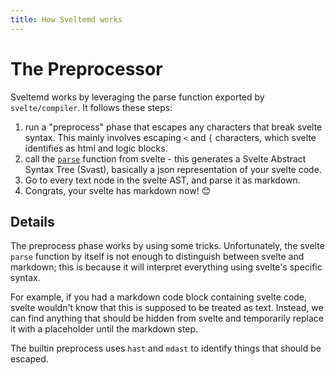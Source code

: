 ```yaml
---
title: How Sveltemd works
---
```


# The Preprocessor

Sveltemd works by leveraging the parse function exported by `svelte/compiler`. It follows these steps:

1. run a "preprocess" phase that escapes any characters that break svelte syntax. This mainly involves escaping `<` and `{` characters, which svelte identifies as html and logic blocks.
2. call the [`parse`](https://svelte.dev/docs/svelte/svelte-compiler#parse) function from svelte - this generates a Svelte Abstract Syntax Tree (Svast), basically a json representation of your svelte code.
3. Go to every text node in the svelte AST, and parse it as markdown.
4. Congrats, your svelte has markdown now! 😊

## Details

The preprocess phase works by using some tricks. Unfortunately, the svelte `parse` function by itself is not enough to distinguish between svelte and markdown; this is because it will interpret everything using svelte's specific syntax.

For example, if you had a markdown code block containing svelte code, svelte wouldn't know that this is supposed to be treated as text. Instead, we can find anything that should be hidden from svelte and temporarily replace it with a placeholder until the markdown step.

The builtin preprocess uses `hast` and `mdast` to identify things that should be escaped.
